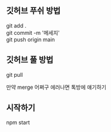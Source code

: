 ## 깃허브 푸쉬 방법
git add .  
git commit -m '메세지'  
git push origin main

## 깃허브 풀 방법
git pull

만약 merge 어쩌구 에러나면 톡방에 얘기하기

## 시작하기
npm start
